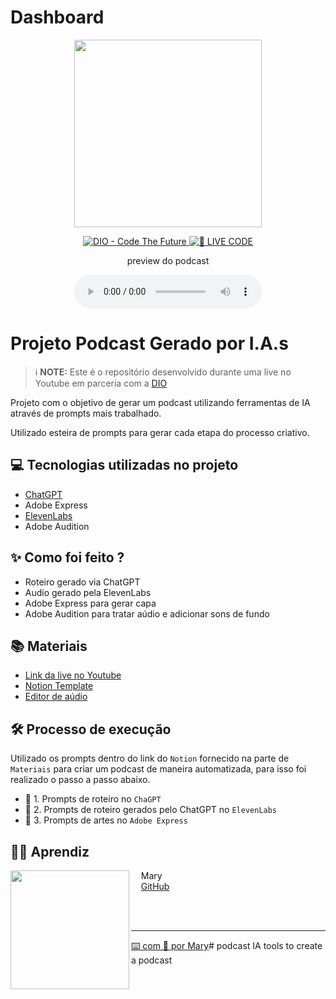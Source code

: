 # Dashboard
<p align="center">
<img 
    src="Podcast_Paranoico.png"
    width="300"
/>
</p>

<p align="center">
<a href="https://dio.me/">
    <img 
        src="https://img.shields.io/badge/DIO-Code_The_Future-28DA77?logo=youtube" 
        alt="DIO - Code The Future">
</a>
<a href="https://dio.me/">
<img 
    src="https://img.shields.io/badge/🔴_LIVE_CODE-FF5E72" 
    alt="🔴 LIVE CODE">
</a>
</p>

<p align="center">
    preview do podcast
</p>

<div align="center">
    <audio src="Podcast_Filo_mixagem.mp3" controls title="Podcast editado"></audio>
</div>

# Projeto Podcast Gerado por I.A.s


 > ℹ️ **NOTE:** Este é o repositório desenvolvido durante uma live no Youtube em parceria com a [DIO](https://dio.me)

Projeto com o objetivo de gerar um podcast utilizando ferramentas de IA através de prompts mais trabalhado.

Utilizado esteira de prompts para gerar cada etapa do processo criativo.

## 💻 Tecnologias utilizadas no projeto

- [ChatGPT](https://chat.openai.com/) 
- Adobe Express
- [ElevenLabs](https://beta.elevenlabs.io/)
- Adobe Audition

## ✨ Como foi feito ?

- Roteiro gerado via ChatGPT
- Audio gerado pela ElevenLabs
- Adobe Express para gerar capa
- Adobe Audition para tratar aúdio e adicionar sons de fundo

## 📚 Materiais

- [Link da live no Youtube](https://www.youtube.com)
- [Notion Template](https://helpful-jump-17b.notion.site/PAS-Podcast-AI-Studio-210489e15d7a4a73b743bb159e45d06f?pvs=4)
- [Editor de aúdio](https://www.capcut.com/editor?from_page=landing_page&__action_from=picture_V%C3%ADdeos%20profissionais%20em%20minutos,%20n%C3%A3o%20em%20horas.)


## 🛠️ Processo de execução

Utilizado os prompts dentro do link do `Notion` fornecido na parte de `Materiais` para criar um podcast de maneira automatizada, para isso foi realizado o passo a passo abaixo.

- 🤖 1. Prompts de roteiro no `ChaGPT`
- 🤖 2. Prompts de roteiro gerados pelo ChatGPT no  `ElevenLabs`
- 🤖 3. Prompts de artes no `Adobe Express`

## 👨‍💻 Aprendiz

<p>
    <img 
      align=left 
      margin=10 
      width=190 
      src="https://github.com/user-attachments/assets/0ebc176a-3bb4-4f88-b37a-62ff54b2309c"
    />
    <p>&nbsp&nbsp&nbsp Mary <br>
    &nbsp&nbsp&nbsp
    <a 
        href="https://github.com/maryinthebox">
        GitHub
  
    
  
   
<br/><br/>
<p>

---

⌨️ com 💜 por [Mary](https://github.com/maryinthebox)# podcast
IA tools to create a podcast
